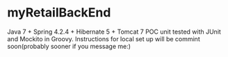 # myRetailBackEnd
Java 7 + Spring 4.2.4 + Hibernate 5 + Tomcat 7 POC unit tested with JUnit and Mockito in Groovy. Instructions for local set up will be commint soon(probably sooner if you message me:)
